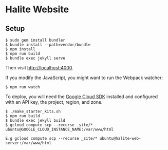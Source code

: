 # Halite Website

## Setup

    $ sudo gem install bundler
    $ bundle install --path=vendor/bundle
    $ npm install
    $ npm run build
    $ bundle exec jekyll serve
    
Then visit <http://localhost:4000>.
    
If you modify the JavaScript, you might want to run the Webpack watcher:

    $ npm run watch
    
To deploy, you will need the [Google Cloud SDK][gcloud-sdk] installed and configured with an API key, the project, region, and zone.

    $ ./make_starter_kits.sh
    $ npm run build
    $ bundle exec jekyll build
    $ gcloud compute scp --recurse _site/* ubuntu@GOOGLE_CLOUD_INSTANCE_NAME:/var/www/html

    E.g gcloud compute scp --recurse _site/* ubuntu@halite-web-server:/var/www/html

    
[gcloud-sdk]: https://cloud.google.com/sdk/gcloud/